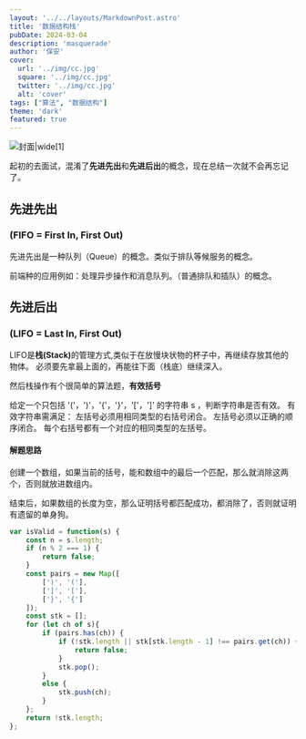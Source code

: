 ```yaml
---
layout: '../../layouts/MarkdownPost.astro'
title: '数据结构栈'
pubDate: 2024-03-04
description: 'masquerade'
author: '保安'
cover:
  url: '../img/cc.jpg'
  square: '../img/cc.jpg'
  twitter: '../img/cc.jpg'
  alt: 'cover'
tags: ["算法", "数据结构"]
theme: 'dark'
featured: true
---
```


![封面|wide](/img/cc.jpg)[1]


起初的去面试，混淆了**先进先出**和**先进后出**的概念，现在总结一次就不会再忘记了。

## 先进先出

### (FIFO = First In, First Out)

先进先出是一种队列（Queue）的概念。类似于排队等候服务的概念。

前端种的应用例如：处理异步操作和消息队列。（普通排队和插队）的概念。

## 先进后出

### (LIFO = Last In, First Out)

LIFO是<strong>栈(Stack)</strong>的管理方式,类似于在放慢块状物的杯子中，再继续存放其他的物体。
必须要先拿最上面的，再能往下面（栈底）继续深入。


然后栈操作有个很简单的算法题，**有效括号**

给定一个只包括 '('，')'，'{'，'}'，'['，']' 的字符串 s ，判断字符串是否有效。
有效字符串需满足：
左括号必须用相同类型的右括号闭合。
左括号必须以正确的顺序闭合。
每个右括号都有一个对应的相同类型的左括号。

#### 解题思路

创建一个数组，如果当前的括号，能和数组中的最后一个匹配，那么就消除这两个，否则就放进数组内。

结束后，如果数组的长度为空，那么证明括号都匹配成功，都消除了，否则就证明有遗留的单身狗。
```javascript
var isValid = function(s) {
    const n = s.length;
    if (n % 2 === 1) {
        return false;
    }
    const pairs = new Map([
        [')', '('],
        [']', '['],
        ['}', '{']
    ]);
    const stk = [];
    for (let ch of s){
        if (pairs.has(ch)) {
            if (!stk.length || stk[stk.length - 1] !== pairs.get(ch)) {
                return false;
            }
            stk.pop();
        } 
        else {
            stk.push(ch);
        }
    };
    return !stk.length;
};
```
